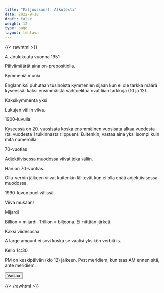 ```yaml
---
title: "Paljoussanat: Alkutesti"
date: 2022-9-18
draft: false
weight: 12
type: page
layout: tehtava
---
```


{{< rawhtml >}}
<link rel="stylesheet" type="text/css" href="/css/monivalinta2.css"/>
<body class="dark:bg-warmgray-900">
<div class="wrap">
  <div class="row">
  <section data-quiz-item>
    <div class="question">4. Joulukuuta vuonna 1951</div>
    <div class="choices" data-choices='["in December 4, 1951","on December 4, 1951"]'></div>
    <p class="info">Päivämäärät aina on-prepositiolla.</p>
  </section>
  <section data-quiz-item>
    <div class="question">Kymmeniä munia</div>
    <div class="choices" data-choices='["ten eggs","a dozen eggs","tens of eggs","dozens of eggs"]'></div>
    <p class="info">Englanniksi puhutaan tusinoista kymmenien sijaan kun ei ole tarkka määrä kyseessä. kaksi ensimmäistä vaihtoehtoa ovat liian tarkkoja (10 ja 12).</p>
   </section>
  </div>
  <div class="row">
  <section data-quiz-item>
    <div class="question">Kaksikymmentä yksi</div>
    <div class="choices" data-choices='["twenty one", "twenty-one"]'></div>
    <p class="info">Lukujen väliin viiva.</p>
  </section>
   <section data-quiz-item>
    <div class="question">1900-luvulla.</div> 
    <div class="choices" data-choices='["in the 18th century", "in the 19th century", "in the 20th century"]'></div>
    <p class="info">Kyseessä on 20. vuosisata koska ensimmäinen vuosisata alkaa vuodesta (tai vuodesta 1 tulkinnasta riippuen). Kuitenkin, vastaa aina yksi isompi kuin mitä numeroilla.</p>
  </section>
  </div>
   <div class="row">
  <section data-quiz-item>
    <div class="question">70-vuotias</div>
    <div class="choices" data-choices='["70 year old", "70-year old", "70 year-old", "70-year-old"]'></div>
    <p class="info">Adjektiivisessa muodossa viivat joka väliin.</p>
  </section>
   <section data-quiz-item>
    <div class="question">Hän on 70-vuotias. </div>
    <div class="choices" data-choices='["He is 70 years old", "He is 70-years old", "He is 70 years-old", "He is 70-years-old"]'></div>
    <p class="info">Olla-verbin jälkeen viivat kuitenkin lähtevät kun ei olla enää adjektiivisessa muodossa.</p>
  </section>
  </div>
    <div class="row">
  <section data-quiz-item>
    <div class="question">1990-luvun puolivälissä.</div>
    <div class="choices" data-choices='["in the 1990s", "in the mid 1990s", "in the mid 1990", "in the mid-1990s"]'></div>
    <p class="info">Viiva mukaan!</p>
  </section>
   <section data-quiz-item>
    <div class="question">Mijardi</div>
    <div class="choices" data-choices='["a milliard", "a million", "a billion", "a billiard"]'></div>
    <p class="info">Billion = mijardi. Trillion = biljoona. Ei mittään järkeä.</p>
  </section>
  </div>
   <div class="row last">
   <section data-quiz-item>
    <div class="question">Kaksi viidesosaa</div>
    <div class="choices" data-choices='["Two fives", "two fifths", "two-fifths", "two-fives"]'></div>
    <p class="info">A large amount ei sovi koska se vaatisi yksikön verbiä is.</p>
  </section>
  <section data-quiz-item>
    <div class="question">Kello 14:30</div>
    <div class="choices" data-choices='["2:30 AM", "2:30 PM"]'></div>
    <p class="info">PM on keskipäivän (klo 12) jälkeen. Post meridiem, kun taas AM ennen sitä, ante meridiem.</p>
  </section>
  </div>
</div>
  <div id="emc-score"></div>
  <div class="submit">
  <button id="emc-submit">Vastaa</button>
  </div>
 
 <script src='https://cdnjs.cloudflare.com/ajax/libs/jquery/2.1.3/jquery.min.js'></script>
 
</body>
</html>

<script>
  
    (function($) {
  $.fn.emc = function(options) {
    
    var defaults = {
      key: [],
      scoring: "normal",
      progress: true
    },
    settings = $.extend(defaults,options),
    $quizItems = $('[data-quiz-item]'),
    $choices = $('[data-choices]'),
    itemCount = $quizItems.length,
    chosen = [],
    $option = null,
    $label = null;
    
   emcInit();
    
   if (settings.progress) {
      var $bar = $('#emc-progress'),
          $inner = $('<div id="emc-progress_inner"></div>'),
          $perc = $('<span id="emc-progress_ind">0/'+itemCount+'</span>');
      $bar.append($inner).prepend($perc);
    }
    
    function emcInit() {
      $quizItems.each( function(index,value) {
      var $this = $(this),
          $choiceEl = $this.find('.choices'),
          choices = $choiceEl.data('choices');
        for (var i = 0; i < choices.length; i++) {
          $option = $('<input name="'+index+'" id="'+index+'_'+i+'" type="radio">');
          $label = $('<label for="'+index+'_'+i+'">'+choices[i]+'</label>');
          $choiceEl.append($option).append($label);
         
          $option.on( 'change', function() {
            return getChosen();
          }); 
        }
      });
    }
    
    function getChosen() {
      chosen = [];
      $choices.each( function() {
        var $inputs = $(this).find('input[type="radio"]');
        $inputs.each( function(index,value) {
          if($(this).is(':checked')) {
            chosen.push(index + 1);
          }
        });
      });
      getProgress();
    }
    
    function getProgress() {
      var prog = (chosen.length / itemCount) * 100 + "%",
          $submit = $('#emc-submit');
      if (settings.progress) {
        $perc.text(chosen.length+'/'+itemCount);  
        $inner.css({height: prog});
      }
      if (chosen.length === itemCount) {
        $submit.addClass('ready-show');
        $submit.click( function(){
          return scoreNormal();
        });
      }
    }
    
    function scoreNormal() {
      var wrong = [],
          score = null,
          $scoreEl = $('#emc-score');
      for (var i = 0; i < itemCount; i++) {
        if (chosen[i] != settings.key[i]) {
          wrong.push(i);
        }
      }
      $quizItems.each( function(index) {
        var $this = $(this);
        if ($.inArray(index, wrong) !== -1 ) {
         $this.removeClass('item-correct').addClass('item-incorrect');
        } else {
          $this.removeClass('item-incorrect').addClass('item-correct');
        }
      });
      
      score = ((itemCount - wrong.length) / itemCount).toFixed(2) * 100 + "%";
      $scoreEl.text("Vastauksista oikein "+score).addClass('new-score');
    }
 
  }
}(jQuery));
 
 
$(document).emc({
  key: ["2","4","2","3","4","1","4","3","2","2"]
});</script>
{{< /rawhtml >}}